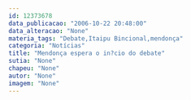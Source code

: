 ```yaml
---
id: 12373678
data_publicacao: "2006-10-22 20:48:00"
data_alteracao: "None"
materia_tags: "Debate,Itaipu Bincional,mendonça"
categoria: "Notícias"
title: "Mendonça espera o in?cio do debate"
sutia: "None"
chapeu: "None"
autor: "None"
imagem: "None"
---
```

<p> </p>
